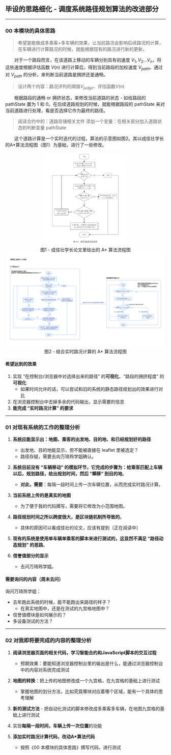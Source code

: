 ## 毕设的思路细化 - 调度系统路径规划算法的改进部分

---

### 00 本模块的具体思路

> 希望是能做成多乘客+多车辆的效果，让当前路况会影响后续路况的计算，在车辆进行计算路况的时候，就能根据现有的路况进行新的更新。

&emsp;&emsp;对于一个路段而言，在该道路上移动的车辆分别具有初速度 $V_1,V_2...V_n$，将这些速度根据评估函数 $V(n)$ 进行计算后，得到当前路段的加权速度 $V_{path}$。通过对 $V_{path}$ 的分析，来判断当前道路是拥挤还是通畅。

> 设计两个内容：路况评判的阈值$V_{judge}$、评估函数$V(n)$

&emsp;&emsp;根据路段的通畅 or 拥挤状态，来修改当前道路的状态 - 如给路段的 pathState 置为 1 和 0。在后续道路规划的时候，就能根据路段的 pathState 来对当前道路进行处理，看是否选择它作为最终的路径。

> 阅读合约中的：道路存储相关文件
> 添加一个变量：在相关部分加入道路状态的判断变量 pathState

&emsp;&emsp;这个道路计算是一个实时迭代的过程，算法的示意图如图2。其以成佳壮学长的A*算法流程图（图1）为基础，进行了一些修改。

<center><img src="./question_pic/Astart_old.jpg" alt="figure 1" title="figure 1" width="50%"></center>
<center>图1 - 成佳壮学长论文里给出的 A* 算法流程图</center> 
<center><img src="./question_pic/%E5%AE%9E%E6%97%B6%E8%B7%AF%E5%86%B5%E8%BF%AD%E4%BB%A3%E6%B5%81%E7%A8%8B%E5%9B%BE_V1.png" alt="figure 2" title="figure 2"></center>
<center>图2 - 结合实时路况计算的 A* 算法流程图</center> 

#### 希望达到的效果

1. 实现 “在控制台/浏览器中对选择出来的路径” 的**可视化**、“路段的拥挤程度” 的**可视化**
    * 如果时间允许的话，可以尝试和旧的系统的静态路径规划出的效果进行对比
2. 在浏览器控制台中去掉多余的代码输出，显示需要的信息
3. **能完成 “实时路况计算” 的要求**

---

### 01 对现有系统的工作的整理分析

1. **系统应能显示出：地图、乘客的出发地、目的地、和已经规划好的路径**
    * 出发地、目的地能显示，但不能被直接在 leaflet 里被选定？
    * 路径存疑，需要去向万琦玲学姐确认。

2. **系统目前没有 “车辆移动” 的模拟环节，它完成的步骤为：给乘客匹配上车辆以后，规划路径，给出规划时间，然后 “瞬移” 到目的地**。
    * **对此，需要**：每隔一段时间上传一次车辆位置，从而完成实时路况计算。

3. **当前系统上传的是真实的地图**
    * 为了便于我的代码撰写，需要将它修改为小范围地图。

4. **路径规划时间之所以跨度很大，是区块链机制所导致的**。
    * 具体的原因可以看成佳壮的论文，应该有提到（正在阅读中）

5. **现有的系统是使用单车辆单乘客的脚本来进行测试的，这显然不满足 “路径动态规划” 的思路**。

6. **信誉值部分的显示**
    * 去问万琦玲学姐。

#### 需要询问的内容（周末去问）

询问万琦玲学姐：

* 去年跑此系统的时候，能不能跑出来路径的样子？
    * 在真实地图中，还是在测试的九宫格地图中？
* 信誉值模块是如何展示的？
* 多设备测试的方法？

---

### 02 对我即将要完成的内容的整理分析

1. **阅读浏览器页面的相关代码，学习智能合约和JavaScript脚本的交互过程**
    * 预期效果：要能知道浏览器控制台里的输出是什么，能通过浏览器控制台中的内容对系统完成测试

2. **地图的转换**：把上传的地图修改成一个九宫格，在九宫格的基础上进行测试
    * 掌握地图的划分方法，比如究竟哪块对应着哪个区域，能有一个具体的思考理解

3. **新的测试方法** - 把自动化测试的脚本修改成多乘客多车辆，在地图九宫格的基础上进行测试

4. 实现**每隔一段时间，车辆上传一次位置**的功能

5. **添加实时路况计算代码，改动A*算法代码**
    * 按照《00 本模块的具体思路》撰写代码，进行测试
